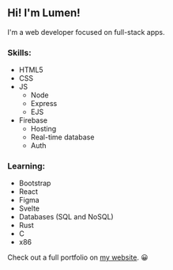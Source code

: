 ## Hi! I'm Lumen!

I'm a web developer focused on full-stack apps.

### Skills:
- HTML5
- CSS
- JS
  - Node
  - Express
  - EJS
- Firebase
  - Hosting
  - Real-time database
  - Auth

### Learning:
- Bootstrap
- React
- Figma
- Svelte
- Databases (SQL and NoSQL)
- Rust
- C
- x86

Check out a full portfolio on [my website](https:lumenkeyes.com). 😀
